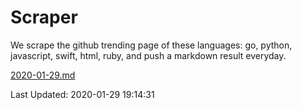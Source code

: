 # Scraper

We scrape the github trending page of these languages: go, python, javascript, swift, html, ruby, and push a markdown result everyday.

[2020-01-29.md](https://github.com/henson/Scraper/blob/master/2020-01-29.md)

Last Updated: 2020-01-29 19:14:31